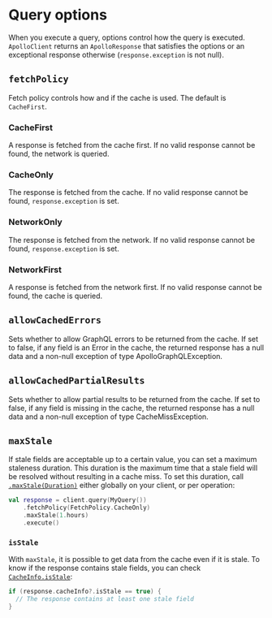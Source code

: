 # Query options

When you execute a query, options control how the query is executed. `ApolloClient` returns an `ApolloResponse` that satisfies the options or an exceptional response otherwise (`response.exception` is not null).

## `fetchPolicy`

Fetch policy controls how and if the cache is used. The default is `CacheFirst`.

### CacheFirst

A response is fetched from the cache first. If no valid response cannot be found, the network is queried.

### CacheOnly

The response is fetched from the cache. If no valid response cannot be found, `response.exception` is set.

### NetworkOnly

The response is fetched from the network. If no valid response cannot be found, `response.exception` is set.

### NetworkFirst

A response is fetched from the network first. If no valid response cannot be found, the cache is queried.

## `allowCachedErrors`

Sets whether to allow GraphQL errors to be returned from the cache. If set to false, if any field is an Error in the cache, the returned response has a null data and a non-null exception of type ApolloGraphQLException.

## `allowCachedPartialResults`

Sets whether to allow partial results to be returned from the cache. If set to false, if any field is missing in the cache, the returned response has a null data and a non-null exception of type CacheMissException.

## `maxStale`

If stale fields are acceptable up to a certain value, you can set a maximum staleness duration. This duration is the maximum time that a stale field will be resolved without resulting in a cache miss. To set this duration, call [`.maxStale(Duration)`](https://apollographql.github.io/apollo-kotlin-normalized-cache/kdoc/normalized-cache/com.apollographql.cache.normalized/max-stale.html?query=fun%20%3CT%3E%20MutableExecutionOptions%3CT%3E.maxStale(maxStale:%20Duration):%20T) either globally on your client, or per operation:

```kotlin
val response = client.query(MyQuery())
    .fetchPolicy(FetchPolicy.CacheOnly)
    .maxStale(1.hours)
    .execute()
```

### `isStale`

With `maxStale`, it is possible to get data from the cache even if it is stale. To know if the response contains stale fields, you can check [`CacheInfo.isStale`](https://apollographql.github.io/apollo-kotlin-normalized-cache/kdoc/normalized-cache/com.apollographql.cache.normalized/-cache-info/is-stale.html):

```kotlin
if (response.cacheInfo?.isStale == true) {
  // The response contains at least one stale field
}
```